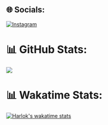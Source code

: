 ## 🌐 Socials:
[![Instagram](https://img.shields.io/badge/Instagram-%23E4405F.svg?logo=Instagram&logoColor=white)](https://instagram.com/maulana_1.0) 

# 📊 GitHub Stats:
![](https://github-readme-stats.vercel.app/api/top-langs/?username=ainxgans&theme=onedark&hide_border=false&include_all_commits=true&count_private=true&layout=pie)

# 📊 Wakatime Stats:
<!-- Proudly created with GPRM ( https://gprm.itsvg.in ) -->
[![Harlok's wakatime stats](https://github-readme-stats.vercel.app/api/wakatime?ainxgans=ffflabs)](https://github.com/anuraghazra/github-readme-stats)
